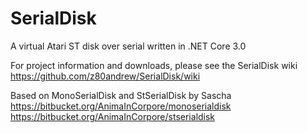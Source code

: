 # SerialDisk
A virtual Atari ST disk over serial written in .NET Core 3.0

For project information and downloads, please see the SerialDisk wiki  
https://github.com/z80andrew/SerialDisk/wiki

Based on MonoSerialDisk and StSerialDisk by Sascha  
https://bitbucket.org/AnimaInCorpore/monoserialdisk  
https://bitbucket.org/AnimaInCorpore/stserialdisk  
